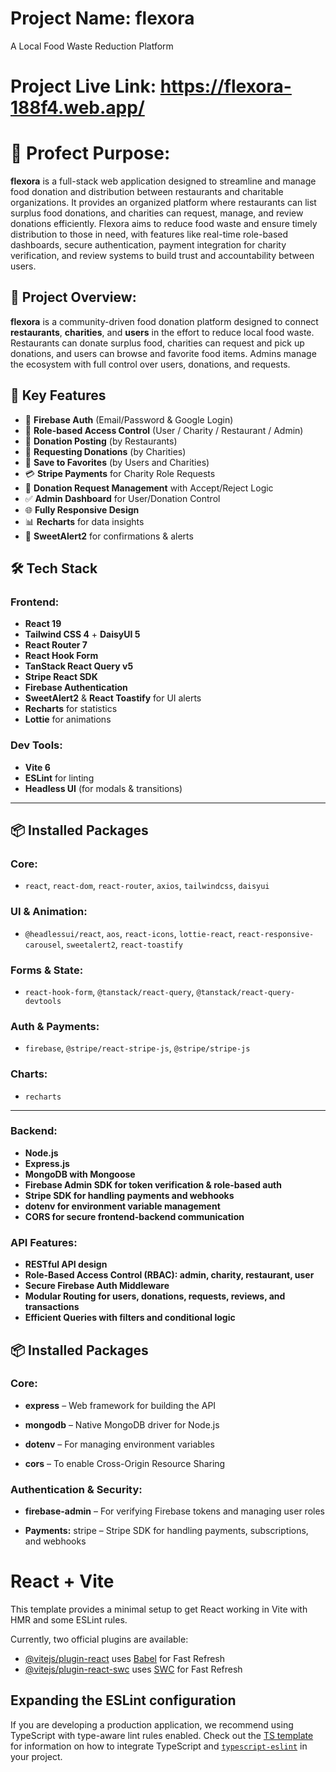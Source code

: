 # Project Name: flexora
A Local Food Waste Reduction Platform

# Project Live Link: https://flexora-188f4.web.app/

# 🎯 Profect Purpose:
**flexora** is a full-stack web application designed to streamline and manage food donation and distribution between restaurants and charitable organizations. It provides an organized platform where restaurants can list surplus food donations, and charities can request, manage, and review donations efficiently. Flexora aims to reduce food waste and ensure timely distribution to those in need, with features like real-time role-based dashboards, secure authentication, payment integration for charity verification, and review systems to build trust and accountability between users.

## 📌 Project Overview:
**flexora** is a community-driven food donation platform designed to connect **restaurants**, **charities**, and **users** in the effort to reduce local food waste. Restaurants can donate surplus food, charities can request and pick up donations, and users can browse and favorite food items. Admins manage the ecosystem with full control over users, donations, and requests.

## 🚀 Key Features

- 🔐 **Firebase Auth** (Email/Password & Google Login)
- 👤 **Role-based Access Control** (User / Charity / Restaurant / Admin)
- 🍱 **Donation Posting** (by Restaurants)
- 🙋 **Requesting Donations** (by Charities)
- 💖 **Save to Favorites** (by Users and Charities)
- 💳 **Stripe Payments** for Charity Role Requests
- 🧾 **Donation Request Management** with Accept/Reject Logic
- ✅ **Admin Dashboard** for User/Donation Control
- 🌐 **Fully Responsive Design**
- 📊 **Recharts** for data insights
- 🔔 **SweetAlert2** for confirmations & alerts

## 🛠️ Tech Stack

### Frontend:
- **React 19**
- **Tailwind CSS 4** + **DaisyUI 5**
- **React Router 7**
- **React Hook Form**
- **TanStack React Query v5**
- **Stripe React SDK**
- **Firebase Authentication**
- **SweetAlert2** & **React Toastify** for UI alerts
- **Recharts** for statistics
- **Lottie** for animations

### Dev Tools:
- **Vite 6**
- **ESLint** for linting
- **Headless UI** (for modals & transitions)

---

## 📦 Installed Packages

### Core:
- `react`, `react-dom`, `react-router`, `axios`, `tailwindcss`, `daisyui`

### UI & Animation:
- `@headlessui/react`, `aos`, `react-icons`, `lottie-react`, `react-responsive-carousel`, `sweetalert2`, `react-toastify`

### Forms & State:
- `react-hook-form`, `@tanstack/react-query`, `@tanstack/react-query-devtools`

### Auth & Payments:
- `firebase`, `@stripe/react-stripe-js`, `@stripe/stripe-js`

### Charts:
- `recharts`

---

### Backend:

- **Node.js**
- **Express.js**
- **MongoDB with Mongoose**
- **Firebase Admin SDK for token verification & role-based auth**
- **Stripe SDK for handling payments and webhooks**
- **dotenv for environment variable management**
- **CORS for secure frontend-backend communication**

### API Features:

- **RESTful API design**
- **Role-Based Access Control (RBAC): admin, charity, restaurant, user**
- **Secure Firebase Auth Middleware**
- **Modular Routing for users, donations, requests, reviews, and transactions**
- **Efficient Queries with filters and conditional logic**

## 📦 Installed Packages

### Core:
- **express** – Web framework for building the API

- **mongodb** – Native MongoDB driver for Node.js

- **dotenv** – For managing environment variables

- **cors** – To enable Cross-Origin Resource Sharing

### Authentication & Security:
- **firebase-admin** – For verifying Firebase tokens and managing user roles

- **Payments:**
stripe – Stripe SDK for handling payments, subscriptions, and webhooks













# React + Vite

This template provides a minimal setup to get React working in Vite with HMR and some ESLint rules.

Currently, two official plugins are available:

- [@vitejs/plugin-react](https://github.com/vitejs/vite-plugin-react/blob/main/packages/plugin-react) uses [Babel](https://babeljs.io/) for Fast Refresh
- [@vitejs/plugin-react-swc](https://github.com/vitejs/vite-plugin-react/blob/main/packages/plugin-react-swc) uses [SWC](https://swc.rs/) for Fast Refresh

## Expanding the ESLint configuration

If you are developing a production application, we recommend using TypeScript with type-aware lint rules enabled. Check out the [TS template](https://github.com/vitejs/vite/tree/main/packages/create-vite/template-react-ts) for information on how to integrate TypeScript and [`typescript-eslint`](https://typescript-eslint.io) in your project.
